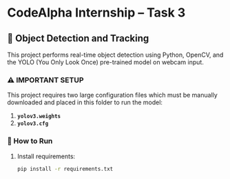 # CodeAlpha Internship – Task 3

## 🤖 Object Detection and Tracking

This project performs real-time object detection using Python, OpenCV, and the YOLO (You Only Look Once) pre-trained model on webcam input.

### ⚠️ IMPORTANT SETUP
This project requires two large configuration files which must be manually downloaded and placed in this folder to run the model:
1.  **`yolov3.weights`**
2.  **`yolov3.cfg`**

### 🚀 How to Run
1. Install requirements:
   ```bash
   pip install -r requirements.txt
